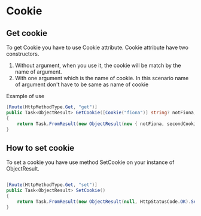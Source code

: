 # Cookie

## Get cookie

To get Cookie you have to use Cookie attribute.
Cookie attribute have two constructors.

1. Without argument, when you use it, the cookie will be match by the name of argument.
1. With one argument which is the name of cookie. In this scenario name of argument don't have to be same as name of cookie

Example of use

```c#
[Route(HttpMethodType.Get, "get")]
public Task<ObjectResult> GetCookie([Cookie("fiona")] string? notFiona, [Cookie] string? secondCookie)
{
    return Task.FromResult(new ObjectResult(new { notFiona, secondCookie }, HttpStatusCode.OK));
}

```

## How to set cookie

To set a cookie you have use method SetCookie on your instance of ObjectResult.

```c#

[Route(HttpMethodType.Get, "set")]
public Task<ObjectResult> SetCookie()
{
    return Task.FromResult(new ObjectResult(null, HttpStatusCode.OK).SetCookie("Fiona", "Fiona"));
}
```
